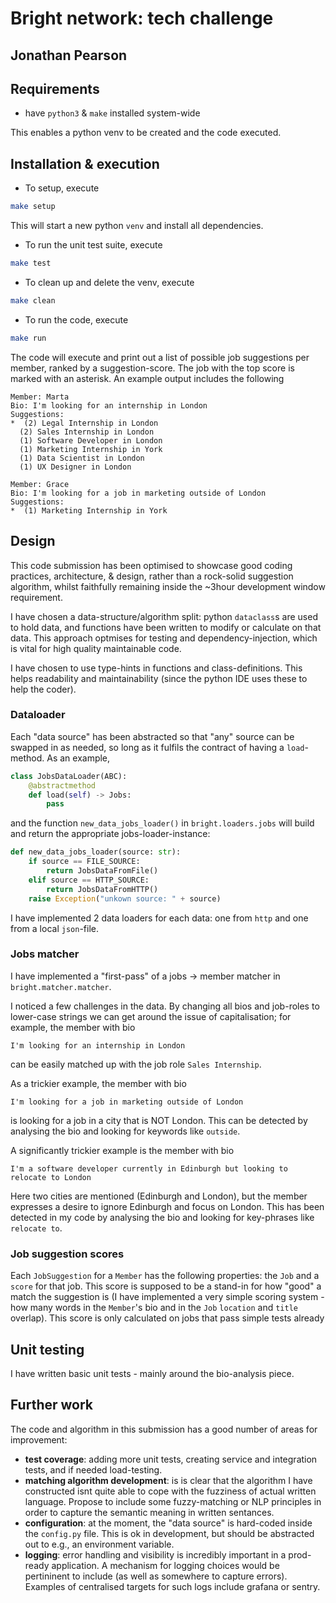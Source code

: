 # Bright network: tech challenge
## Jonathan Pearson

## Requirements
- have `python3` & `make` installed system-wide

This enables a python venv to be created and the code executed.

## Installation & execution
- To setup, execute
```bash 
make setup
```
This will start a new python `venv` and install all dependencies.

- To run the unit test suite, execute
```bash
make test
```
- To clean up and delete the venv, execute
```bash
make clean
```


- To run the code, execute
```bash
make run
```
The code will execute and print out a list of possible job suggestions per member, ranked by a suggestion-score. The job with the top score is marked with an asterisk.
An example output includes the  following
```
Member: Marta
Bio: I'm looking for an internship in London
Suggestions: 
*  (2) Legal Internship in London
  (2) Sales Internship in London
  (1) Software Developer in London
  (1) Marketing Internship in York
  (1) Data Scientist in London
  (1) UX Designer in London
```
```
Member: Grace
Bio: I'm looking for a job in marketing outside of London
Suggestions: 
*  (1) Marketing Internship in York
```

## Design
This code submission has been optimised to showcase good coding practices, architecture, & design, rather than a rock-solid suggestion algorithm, whilst faithfully remaining inside the ~3hour development window requirement.

I have chosen a data-structure/algorithm split: python `dataclass`s are used to hold data, and functions have been written to modify or calculate on that data. This approach optmises for testing and dependency-injection, which is vital for high quality maintainable code.

I have chosen to use type-hints in functions and class-definitions. This helps readability and maintainability (since the python IDE uses these to help the coder).

### Dataloader
Each "data source" has been abstracted so that "any" source can be swapped in as needed, so long as it fulfils the contract of having a `load`-method. As an example, 
```python
class JobsDataLoader(ABC):
    @abstractmethod
    def load(self) -> Jobs:
        pass
```
and the function `new_data_jobs_loader()` in `bright.loaders.jobs` will build and return the appropriate jobs-loader-instance:
```python
def new_data_jobs_loader(source: str):
    if source == FILE_SOURCE:
        return JobsDataFromFile()
    elif source == HTTP_SOURCE:
        return JobsDataFromHTTP()
    raise Exception("unkown source: " + source)
```

 I have implemented 2 data loaders for each data: one from `http` and one from a local `json`-file.

 ### Jobs matcher
 I have implemented a "first-pass" of a jobs -> member matcher in `bright.matcher.matcher`. 
 
 I noticed a few challenges in the data.  By changing all bios and job-roles to lower-case strings we can get around the issue of capitalisation; for example, the member with bio
```
I'm looking for an internship in London
```
can be easily matched up with the job role `Sales Internship`.
 
As a trickier example, the member with bio
 ```
 I'm looking for a job in marketing outside of London
 ```
 is looking for a job in a city that is NOT London. This can be detected by analysing the bio and looking for keywords like `outside`.

A significantly trickier example is the member with bio
```
I'm a software developer currently in Edinburgh but looking to relocate to London
```
Here two cities are mentioned (Edinburgh and London), but the member expresses a desire to ignore Edinburgh and focus on London. This has been detected in my code by analysing the bio and looking for key-phrases like `relocate to`.



### Job suggestion scores
Each `JobSuggestion` for a `Member` has the following properties: the `Job` and a `score` for that job. This score is supposed to be a stand-in for how "good" a match the suggestion is (I have implemented a very simple scoring system - how many words in the `Member`'s bio and in the `Job` `location` and `title` overlap). This score is only calculated on jobs that pass simple tests already

## Unit testing
I have written basic unit tests - mainly around the bio-analysis piece.

## Further work

The code and algorithm in this submission has a good number of areas for improvement:
- **test coverage**: adding more unit tests, creating service and integration tests, and if needed load-testing.
- **matching algorithm development**: is is clear that the algorithm I have constructed isnt quite able to cope with the fuzziness of actual written language. Propose to include some fuzzy-matching or NLP principles in order to capture the semantic meaning in written sentances.
- **configuration**: at the moment, the "data source" is hard-coded inside the `config.py` file. This is ok in development, but should be abstracted out to e.g., an environment variable.
- **logging**: error handling and visibility is incredibly important in a prod-ready application. A mechanism for logging choices would be pertininent to include (as well as somewhere to capture errors). Examples of centralised targets for such logs include grafana or sentry.